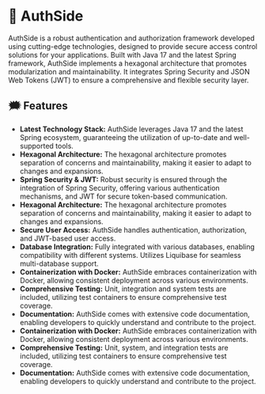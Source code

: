 # 🔐 AuthSide

AuthSide is a robust authentication and authorization framework developed using cutting-edge technologies, designed to provide secure access control solutions for your applications. Built with Java 17 and the latest Spring framework, AuthSide implements a hexagonal architecture that promotes modularization and maintainability. It integrates Spring Security and JSON Web Tokens (JWT) to ensure a comprehensive and flexible security layer.

## 🗯️ Features

- **Latest Technology Stack:** AuthSide leverages Java 17 and the latest Spring ecosystem, guaranteeing the utilization of up-to-date and well-supported tools.
- **Hexagonal Architecture:** The hexagonal architecture promotes separation of concerns and maintainability, making it easier to adapt to changes and expansions.
- **Spring Security & JWT:** Robust security is ensured through the integration of Spring Security, offering various authentication mechanisms, and JWT for secure token-based communication.
- **Hexagonal Architecture:** The hexagonal architecture promotes separation of concerns and maintainability, making it easier to adapt to changes and expansions.
- **Secure User Access:** AuthSide handles authentication, authorization, and JWT-based user access.
- **Database Integration:** Fully integrated with various databases, enabling compatibility with different systems. Utilizes Liquibase for seamless multi-database support.
- **Containerization with Docker:** AuthSide embraces containerization with Docker, allowing consistent deployment across various environments.
- **Comprehensive Testing:** Unit, integration and system tests are included, utilizing test containers to ensure comprehensive test coverage.
- **Documentation:** AuthSide comes with extensive code documentation, enabling developers to quickly understand and contribute to the project.
- **Containerization with Docker:** AuthSide embraces containerization with Docker, allowing consistent deployment across various environments.
- **Comprehensive Testing:** Unit, system, and integration tests are included, utilizing test containers to ensure comprehensive test coverage.
- **Documentation:** AuthSide comes with extensive code documentation, enabling developers to quickly understand and contribute to the project.
